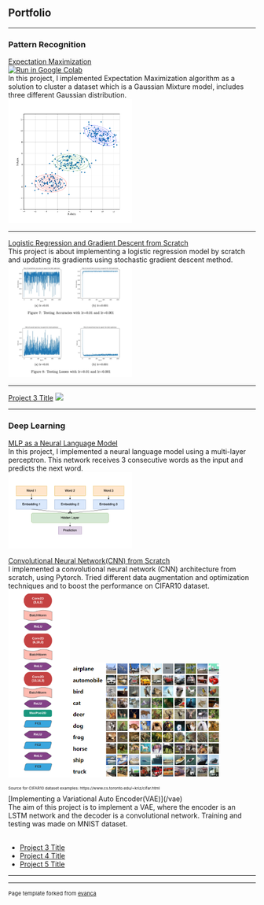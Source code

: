 <!-- Google tag (gtag.js) -->
<script async src="https://www.googletagmanager.com/gtag/js?id=G-TLK47QPQQP"></script>
<script>
  window.dataLayer = window.dataLayer || [];
  function gtag(){dataLayer.push(arguments);}
  gtag('js', new Date());

  gtag('config', 'G-TLK47QPQQP');
</script>

## Portfolio

---

### Pattern Recognition
[Expectation Maximization](/expectation_maximization)
<br/>
[![Run in Google Colab](https://img.shields.io/badge/Colab-Run_in_Google_Colab-blue?logo=Google&logoColor=FDBA18)](https://colab.research.google.com/drive/1yFvVDUvC9DnX8tVPWCbFdOVhbv_p6XYo?usp=sharing)
<br/>
In this project, I implemented Expectation Maximization algorithm as a solution to cluster a dataset which is a Gaussian Mixture model, includes three different Gaussian distribution.
<br/>
<img src="images/pr_hw2_final.png" width="50%" height="50%"/>

---
[Logistic Regression and Gradient Descent from Scratch](/log_res)
<br/>
This project is about implementing a logistic regression model by scratch and updating its gradients using stochastic gradient descent method.
<br/>
<img src="images/pr3_hw_accuracies.jpg" width="50%" height="50%"/>

---
[Project 3 Title](http://example.com/)
<img src="images/dummy_thumbnail.jpg?raw=true"/>

---

### Deep Learning

[MLP as a Neural Language Model](/mlp_language)
<br/>
In this project, I implemented a neural language model using a multi-layer perceptron. This network receives 3 consecutive words as the input and predicts the next word.
<br/>
<img src="images/mlp.png" width="50%" height="50%"/>

[Convolutional Neural Network(CNN) from Scratch](/cnn_from_scratch)
<br/>
I implemented a convolutional neural network (CNN) architecture from scratch, using Pytorch. Tried different data augmentation and optimization techniques and to boost the performance on CIFAR10 dataset.
<br/>
<img src="images/model9.png" width="25%" height="25%"/>
<img src="images/cifar10.png" width="60%" height="60%"/>
<p style="font-size:8px;">Source for CIFAR10 dataset examples: https://www.cs.toronto.edu/~kriz/cifar.html</p>
[Implementing a Variational Auto Encoder(VAE)](/vae)
<br/>
The aim of this project is to implement a VAE, where the encoder is an LSTM network and the decoder is a convolutional network. Training and testing was made on MNIST dataset.
<br/>
<br/>

- [Project 3 Title](http://example.com/)
- [Project 4 Title](http://example.com/)
- [Project 5 Title](http://example.com/)

---




---
<p style="font-size:11px">Page template forked from <a href="https://github.com/evanca/quick-portfolio">evanca</a></p>
<!-- Remove above link if you don't want to attibute -->
